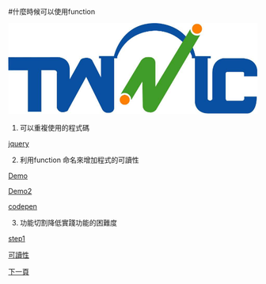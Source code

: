 #什麼時候可以使用function

![TWNIC](logo.jpg)

1. 可以重複使用的程式碼

[jquery](https://jquery.com/)

2. 利用function 命名來增加程式的可讀性

[Demo](example/test/index.js)

[Demo2](example/function-readable.html)

[codepen](http://codepen.io/Tomas-Lin/pen/ZboGoa?editors=101)

3. 功能切割降低實踐功能的困難度

[step1](example/buy-car/step1.html)

[可讀性](example/function-readable.html)

[下一頁](workshop.md)

